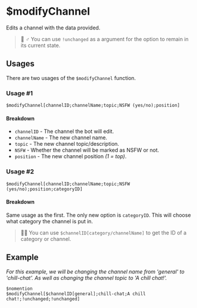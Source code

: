 # $modifyChannel
Edits a channel with the data provided.
>🧙‍ ♂️ You can use `!unchanged` as a argument for the option to remain in its current state.

## Usages
There are two usages of the `$modifyChannel` function.

### Usage #1
```
$modifyChannel[channelID;channelName;topic;NSFW (yes/no);position]
```

#### Breakdown
- `channelID` - The channel the bot will edit.
- `channelName` - The new channel name.
- `topic` - The new channel topic/description.
- `NSFW` - Whether the channel will be marked as NSFW or not.
- `position` - The new channel position *(1 = top)*.

### Usage #2
```
$modifyChannel[channelID;channelName;topic;NSFW (yes/no);position;categoryID]
```

#### Breakdown
Same usage as the first. The only new option is `categoryID`. This will choose what category the channel is put in.
> 🧙‍♂️ You can use `$channelID[category/channelName]` to get the ID of a category or channel.


## Example
*For this example, we will be changing the channel name from 'general' to 'chill-chat'. As well as changing the channel topic to 'A chill chat!'.*
```
$nomention
$modifyChannel[$channelID[general];chill-chat;A chill chat!;!unchanged;!unchanged]
```

